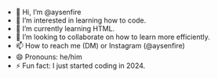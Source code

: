 - 👋 Hi, I’m @aysenfire
- 👀 I’m interested in learning how to code.
- 🌱 I’m currently learning HTML.
- 💞️ I’m looking to collaborate on how to learn more efficiently.
- 📫 How to reach me (DM) or Instagram (@aysenfire)
- 😄 Pronouns: he/him
- ⚡ Fun fact: I just started coding in 2024.

<!---
aysenfire/aysenfire is a ✨ special ✨ repository because its `README.md` (this file) appears on your GitHub profile.
You can click the Preview link to take a look at your changes.
--->
